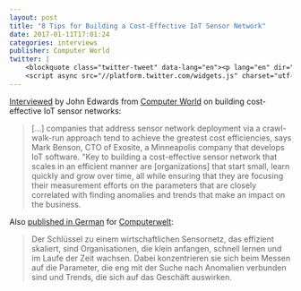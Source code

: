 ```yaml
---
layout: post
title: "8 Tips for Building a Cost-Effective IoT Sensor Network"
date: 2017-01-11T17:01:24
categories: interviews
publisher: Computer World
twitter: |
    <blockquote class="twitter-tweet" data-lang="en"><p lang="en" dir="ltr">Client <a href="https://twitter.com/exosite">@Exosite</a> CTO Mark Benson weighs in:8 tips for building a cost-effective IoT sensor network <a href="https://t.co/PMotoUcB8r">https://t.co/PMotoUcB8r</a> via <a href="https://twitter.com/Computerworld">@computerworld</a></p>&mdash; Kimberly T. Kennedy (@prchiquita) <a href="https://twitter.com/prchiquita/status/821380596178055169">January 17, 2017</a></blockquote>
    <script async src="//platform.twitter.com/widgets.js" charset="utf-8"></script>
---
```


[Interviewed][ln1] by John Edwards from [Computer World][ln2] on building cost-effective IoT sensor networks:

> [...] companies that address sensor network deployment via a crawl-walk-run approach tend to achieve the greatest cost efficiencies, says Mark Benson, CTO of Exosite, a Minneapolis company that develops IoT software. "Key to building a cost-effective sensor network that scales in an efficient manner are [organizations] that start small, learn quickly and grow over time, all while ensuring that they are focusing their measurement efforts on the parameters that are closely correlated with finding anomalies and trends that make an impact on the business.

Also [published in German][ln3] for [Computerwelt][ln4]:

> Der Schlüssel zu einem wirtschaftlichen Sensornetz, das effizient skaliert, sind Organisationen, die klein anfangen, schnell lernen und im Laufe der Zeit wachsen. Dabei konzentrieren sie sich beim Messen auf die Parameter, die eng mit der Suche nach Anomalien verbunden sind und Trends, die sich auf das Geschäft auswirken.

[ln1]: http://www.computerworld.com/article/3155398/internet-of-things/8-tips-for-building-a-cost-effective-iot-sensor-network.html?upd=1484591633235
[ln2]: http://www.computerworld.com/
[ln3]: http://www.computerwelt.at/news/technologie-strategie/m2m/detail/artikel/119157-wie-thames-water-ein-kosteneffizientes-iot-sensornetzwerk-aufbaut/ "Wie Thames Water ein kosteneffizientes IoT-Sensornetzwerk aufbaut"
[ln4]: http://www.computerwelt.at/

